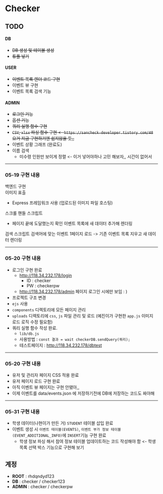 # Checker

## TODO

#### DB

- ~~DB 생성 및 테이블 생성~~
- ~~튜플 넣기~~

#### USER

- ~~이벤트 목록 렌더 코드 구현~~
- 이벤트 뷰 구현
- 이벤트 목록 검색 기능

#### ADMIN

- ~~로그인 기능~~
- ~~옵션 기능~~
- ~~쿼리 실행 함수 구현~~
- ~~`CSV`, `xlsx` 파싱 함수 구현 <- `https://sancheck-developer.tistory.com/48`  요거 지금 구현하기엔 쉽지않을 듯,,~~
- 이벤트 상황 그래프 (완료도)
- 이름 검색
  - 미수령 인원만 보이게 정렬 <- 이거 넣어야하나 고민 해보자,, 시간이 없어서


----
### 05-19 구현 내용    
백엔드 구현 <br>
이미지 표출
- Express 프레임워크 사용 (업로드된 이미지 파일 호스팅)

스크롤 핸들 스크립트
- 페이지 끝에 도달했는지 확인
이벤트 목록에 새 데이터 추가해 렌더링

검색 스크립트
검색어에 맞는 이벤트 1페이지 로드
-> 기존 이벤트 목록 지우고 새 데이터 렌더링



----
### 05-20 구현 내용

- 로그인 구현 완료
  - http://118.34.232.178/login
    - ID : checker
    - PW : checkerpw
  - http://118.34.232.178/admin 페이지 로그인 시에만 보임 : )
-  프로젝트 구조 변경
  - `ejs` 사용
  - `components` 디렉토리에 모든 페이지 관리
  - `uploads` 디렉토리에 `css`, `js` 파일 관리 및 로드 (예진이가 구현한 `app.js` 이미지 로드 로직 수정 필요함)
- 쿼리 실행 함수 작성 완료.
  - `lib/db.js`
  - 사용방법 : `const 결과 = wait checkerDB.sendQuery(쿼리);`
  - 테스트페이지 : http://118.34.232.178/dbtest


---
### 05-20 구현 내용

- 유저 및 관리자 페이지 CSS 적용 완료
- 유저 페이지 로드 구현 완료
- 아직 이벤트 뷰 페이지는 구현 안됐아,,
- 이제 이벤트를 data/events.json 에 저장하기전에 DB에 저장하는 코드도 짜야해



---
### 05-31 구현 내용
- 학생 데이터(나현이가 만든 거) `STUDENT` 테이블 삽입 완료
- 이벤트 생성 시 `이벤트 테이블(EVENTS)`, `이벤트 부가 정보 테이블(EVENT_ADDITIONAL_INFO)`에 `INSERT`기능 구현 완료
	- 학생 정보 파싱 해서 참여 정보 테이블 업데이트하는 코드 작성해야 함 <- 학생 목록 선택 박스 기능으로 구현해 보기


## 계정
- **ROOT** : rhdqndyd123
- **DB** : checker / checker123
- **ADMIN** : checker / checkerpw